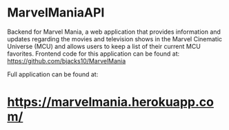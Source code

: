 # MarvelManiaAPI

Backend for Marvel Mania, a web application that provides information and updates regarding the movies and television shows in the Marvel Cinematic Universe (MCU) and allows users to keep a list of their current MCU favorites. Frontend code for this application can be found at: https://github.com/bjacks10/MarvelMania 

Full application can be found at: 
# https://marvelmania.herokuapp.com/
